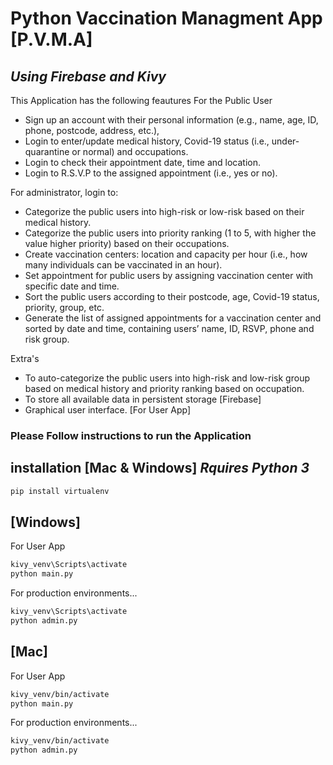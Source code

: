 # Python Vaccination Managment App [P.V.M.A]
## _Using Firebase and Kivy_

This Application has the following feautures For the Public User
- Sign up an account with their personal information (e.g., name, age, ID, phone, postcode,
address, etc.),
- Login to enter/update medical history, Covid-19 status (i.e., under-quarantine or normal)
and occupations.
- Login to check their appointment date, time and location.
- Login to R.S.V.P to the assigned appointment (i.e., yes or no).

For administrator, login to:
- Categorize the public users into high-risk or low-risk based on their medical history.
- Categorize the public users into priority ranking (1 to 5, with higher the value higher priority)
based on their occupations.
- Create vaccination centers: location and capacity per hour (i.e., how many individuals can be
vaccinated in an hour).
- Set appointment for public users by assigning vaccination center with specific date and time.
- Sort the public users according to their postcode, age, Covid-19 status, priority, group, etc.
- Generate the list of assigned appointments for a vaccination center and sorted by date and
time, containing users’ name, ID, RSVP, phone and risk group.

Extra's
- To auto-categorize the public users into high-risk and low-risk group based on medical
history and priority ranking based on occupation.
- To store all available data in persistent storage [Firebase]
- Graphical user interface. [For User App]



### Please Follow instructions to run the Application
## installation [Mac & Windows] *Rquires Python 3*

```sh
pip install virtualenv
```

## [Windows]

For User App

```sh
kivy_venv\Scripts\activate
python main.py
```

For production environments...

```sh
kivy_venv\Scripts\activate
python admin.py
```
## [Mac]

For User App

```sh
kivy_venv/bin/activate
python main.py
```

For production environments...

```sh
kivy_venv/bin/activate
python admin.py
```
